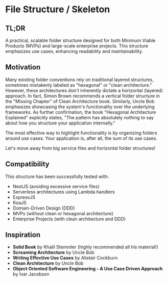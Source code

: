 # File Structure / Skeleton

## TL;DR

A practical, scalable folder structure designed for both Minimum Viable Products (MVPs) and large-scale enterprise projects. This structure emphasizes use cases, enhancing readability and maintainability.

## Motivation

Many existing folder conventions rely on traditional layered structures, sometimes mistakenly labeled as "hexagonal" or "clean architecture." However, these architectures don't inherently dictate a horizontal (layered) approach. In fact, Simon Brown recommends a vertical folder structure in the "Missing Chapter" of Clean Architecture book. Similarly, Uncle Bob emphasizes showcasing the system's functionality over the underlying frameworks. As further confirmation, the book "Hexagonal Architecture Explained" explicitly states, "The pattern has absolutely nothing to say about how you structure your application internally."

The most effective way to highlight functionality is by organizing folders around use cases. Your application is, after all, the sum of its use cases.

Let's move away from big service files and horizontal folder structures!

## Compatibility

This structure has been successfully tested with:

- NestJS (avoiding excessive service files)
- Serverless architectures using Lambda handlers
- ExpressJS
- KoaJS
- Domain-Driven Design (DDD)
- MVPs (without clean or hexagonal architecture)
- Enterprise Projects (with clean architecture and DDD)

## Inspiration

- **Solid Book** by Khalil Stemmler (highly recommended all his material!)
- **Screaming Architecture** by Uncle Bob
- **Writing Effective Use Cases** by Alistair Cockburn
- **Clean Architecture** by Uncle Bob
- **Object Oriented Software Engineering - A Use Case Driven Approach** by Ivar Jacobson


